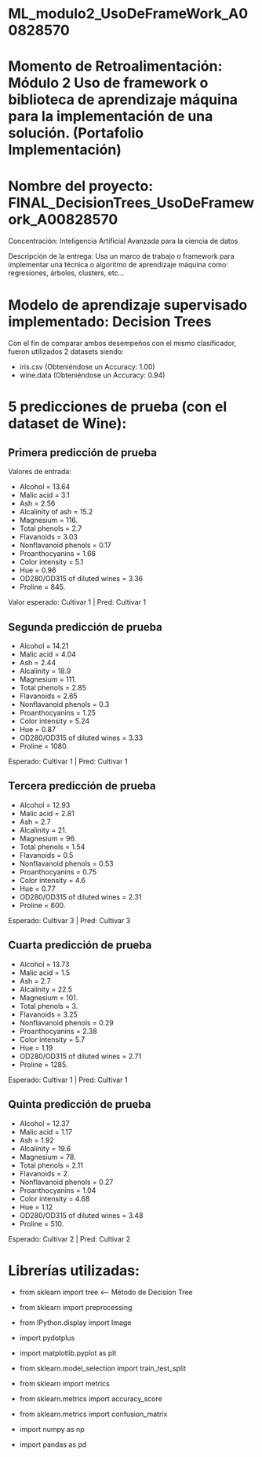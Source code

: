 # ML_modulo2_UsoDeFrameWork_A00828570

# Momento de Retroalimentación: Módulo 2 Uso de framework o biblioteca de aprendizaje máquina para la implementación de una solución. (Portafolio Implementación)
# Nombre del proyecto: FINAL_DecisionTrees_UsoDeFramework_A00828570


Concentración: Inteligencia Artificial Avanzada para la ciencia de datos

Descripción de la entrega: Usa un marco de trabajo o framework para implementar una técnica o algoritmo de aprendizaje máquina como: regresiones, árboles, clusters, etc...

# Modelo de aprendizaje supervisado implementado: Decision Trees

Con el fin de comparar ambos desempeños con el mismo clasificador, fueron utilizados 2 datasets siendo: 
* iris.csv (Obteniéndose un Accuracy: 1.00)
*  wine.data (Obteniéndose un Accuracy: 0.94)

# 5 predicciones de prueba (con el dataset de Wine): 

## Primera predicción de prueba

Valores de entrada:

* Alcohol = 13.64
* Malic acid =  3.1 
* Ash =    2.56 
* Alcalinity of ash =   15.2  
* Magnesium =  116. 
* Total phenols = 2.7  
* Flavanoids =  3.03   
* Nonflavanoid phenols =   0.17 
* Proanthocyanins = 1.66 
* Color intensity = 5.1
* Hue = 0.96  
* OD280/OD315 of diluted wines = 3.36
* Proline = 845.

Valor esperado: Cultivar 1 | Pred: Cultivar 1

## Segunda predicción de prueba

* Alcohol = 14.21  
* Malic acid = 4.04   
* Ash = 2.44   
* Alcalinity = 18.9  
* Magnesium = 111.      
* Total phenols = 2.85    
* Flavanoids = 2.65    
* Nonflavanoid phenols = 0.3     
* Proanthocyanins = 1.25
* Color intensity = 5.24    
* Hue = 0.87    
* OD280/OD315 of diluted wines = 3.33 
* Proline = 1080.  

Esperado:  Cultivar 1  | Pred:  Cultivar 1

## Tercera predicción de prueba

* Alcohol = 12.93   
* Malic acid  = 2.81   
* Ash = 2.7   
* Alcalinity = 21.    
* Magnesium = 96.     
* Total phenols = 1.54   
* Flavanoids = 0.5    
* Nonflavanoid phenols = 0.53   
* Proanthocyanins = 0.75   
* Color intensity = 4.6
* Hue =  0.77   
* OD280/OD315 of diluted wines = 2.31 
* Proline = 600.  

Esperado:  Cultivar 3  | Pred:  Cultivar 3

## Cuarta predicción de prueba

* Alcohol = 13.73   
* Malic acid  = 1.5     
* Ash = 2.7    
* Alcalinity = 22.5   
* Magnesium = 101.      
* Total phenols = 3.      
* Flavanoids = 3.25    
* Nonflavanoid phenols = 0.29    
* Proanthocyanins = 2.38
* Color intensity = 5.7     
* Hue =  1.19    
* OD280/OD315 of diluted wines = 2.71 
* Proline = 1285.  

Esperado:  Cultivar 1  | Pred:  Cultivar 1

## Quinta predicción de prueba

* Alcohol = 12.37   
* Malic acid  = 1.17   
* Ash = 1.92  
* Alcalinity = 19.6   
* Magnesium = 78.     
* Total phenols = 2.11   
* Flavanoids = 2.     
* Nonflavanoid phenols = 0.27   
* Proanthocyanins = 1.04   
* Color intensity = 4.68
* Hue =  1.12   
* OD280/OD315 of diluted wines = 3.48 
* Proline = 510.  

Esperado:  Cultivar 2  | Pred:  Cultivar 2




# Librerías utilizadas:
- from sklearn import tree <-- Método de Decision Tree
- from sklearn import preprocessing
- from IPython.display import Image
- import pydotplus
- import matplotlib.pyplot as plt

- from sklearn.model_selection import train_test_split 
- from sklearn import metrics
- from sklearn.metrics import accuracy_score
- from sklearn.metrics import confusion_matrix

- import numpy as np
- import pandas as pd



